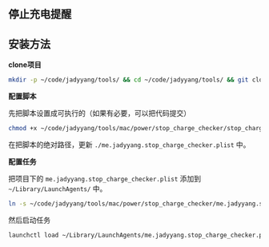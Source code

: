 停止充电提醒
---


## 安装方法

**clone项目**

```bash
mkdir -p ~/code/jadyyang/tools/ && cd ~/code/jadyyang/tools/ && git clone git@github.com:jadyyang/tools-mac.git mac
```

**配置脚本**

先把脚本设置成可执行的（如果有必要，可以把代码提交）

```bash
chmod +x ~/code/jadyyang/tools/mac/power/stop_charge_checker/stop_charge_checker.sh
```

在把脚本的绝对路径，更新 `./me.jadyyang.stop_charge_checker.plist` 中。

**配置任务**

把项目下的 `me.jadyyang.stop_charge_checker.plist` 添加到 `~/Library/LaunchAgents/` 中。

```bash
ln -s ~/code/jadyyang/tools/mac/power/stop_charge_checker/me.jadyyang.stop_charge_checker.plist ~/Library/LaunchAgents/me.jadyyang.stop_charge_checker.plist
```

然后启动任务
```bash
launchctl load ~/Library/LaunchAgents/me.jadyyang.stop_charge_checker.plist
```